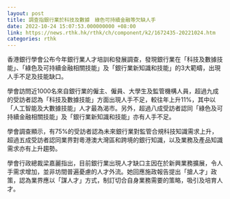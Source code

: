 ```yaml
---
layout: post
title: 調查指銀行業於科技及數據　綠色可持續金融等欠缺人手
date: 2022-10-24 15:07:53.000000000 +08:00
link: https://news.rthk.hk/rthk/ch/component/k2/1672435-20221024.htm
categories: rthk
---
```


香港銀行學會公布今年銀行業人才培訓和發展調查，發現銀行業在「科技及數據技能」、「綠色及可持續金融相關技能」及「銀行業新知識和技能」的3大範疇，出現人手不足及技能缺口。

學會訪問近1000名來自銀行業的僱主、僱員、大學生及監管機構人員，超過九成的受訪者認為「科技及數據技能」方面出現人手不足，較往年上升11%，其中以「人工智能及大數據技能」人才最為渴市。另外，超過八成受訪者認同「綠色及可持續金融相關技能」及「銀行業新知識和技能」亦有人手不足。

學會調查顯示，有75%的受訪者認為未來銀行業對監管合規科技知識需求上升，超過五成受訪者認同業界對粵港澳大灣區和跨境的銀行知識，以及業務及產品知識需求亦有上升趨勢。

學會行政總裁梁嘉麗指出，目前銀行業出現人才缺口主因在於新興業務擴展，令人手需求增加，並非坊間普遍憂慮的人才外流。她回應施政報告提出「搶人才」政策，認為業界應以「謀人才」方式，制訂切合自身業務需要的策略，吸引及培育人才。
